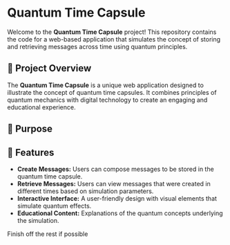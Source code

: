 # Quantum Time Capsule

Welcome to the **Quantum Time Capsule** project! This repository contains the code for a web-based application that simulates the concept of storing and retrieving messages across time using quantum principles.

## 📖 Project Overview

The **Quantum Time Capsule** is a unique web application designed to illustrate the concept of quantum time capsules. It combines principles of quantum mechanics with digital technology to create an engaging and educational experience.

## 🎯 Purpose


## 🌟 Features

- **Create Messages:** Users can compose messages to be stored in the quantum time capsule.
- **Retrieve Messages:** Users can view messages that were created in different times based on simulation parameters.
- **Interactive Interface:** A user-friendly design with visual elements that simulate quantum effects.
- **Educational Content:** Explanations of the quantum concepts underlying the simulation.


Finish off the rest if possible 
